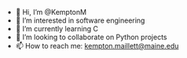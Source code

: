 - 👋 Hi, I’m @KemptonM
- 👀 I’m interested in software engineering
- 🌱 I’m currently learning C
- 💞️ I’m looking to collaborate on Python projects
- 📫 How to reach me: kempton.maillett@maine.edu

<!---
KemptonM/KemptonM is a ✨ special ✨ repository because its `README.md` (this file) appears on your GitHub profile.
You can click the Preview link to take a look at your changes.
--->
